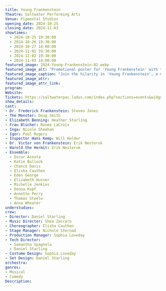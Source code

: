 ```yaml
---
title: Young Frankenstein
Theatre: Saltwater Performing Arts
Venue: Pigmental Studios
opening_date: 2024-10-25
closing_date: 2024-11-03
showtimes:
  - 2024-10-25 19:30:00
  - 2024-10-26 19:30:00
  - 2024-10-27 14:00:00
  - 2024-11-01 19:30:00
  - 2024-11-02 19:30:00
  - 2024-11-03 14:00:00
featured_image: 2024-Young-Frankenstein-02.webp
featured_image_alt: "Promotional poster for 'Young Frankenstein' with the title in electrified letters against a spooky blue background."
featured_image_caption: "Join the hilarity in 'Young Frankenstein', a monstrous comedy that electrifies with laughter and mischief."
featured_image_attr: 
featured_image_attr_link: 
program: 
Website: 
Tickets: https://saltwaterpac.ludus.com/index.php?sections=events&widget=1
show_details: 
cast:
- Dr. Frederick Frankenstein: Steven Jones
- The Monster: Doug Smith
- Elizabeth Benning: Heather Starling
- Frau Blücher: Renee LaCroix
- Inga: Nicole Sheehan
- Igor: Paul Rogers
- Inspector Hans Kemp: Will Holder
- Dr. Victor von Frankenstein: Erik Nesteruk
- Harold the Hermit: Erik Nesteruk
- Ensemble:
  - Oscar Acosta
  - Katie Bullock
  - Chance Davis
  - Elisha Cauthen
  - Eden George
  - Elizabeth Husser
  - Michelle Jenkins
  - Donna Kopf
  - Annette Perry
  - Thomas Steele
  - Anna Wheater
understudies:
crew:
- Director: Daniel Starling
- Music Director: Shea Zaccaro
- Choreographer: Elisha Cauthen
- Stage Manager: Nichole Sternad
- Production Manager: Sophia Loveday
- Tech Director: 
  - Samantha Spagnola
  - Daniel Starling
- Costume Design: Sophia Loveday
- Set Design: Daniel Starling
orchestra:
genres:
- Musical
- Comedy
Description: 
---
```

 